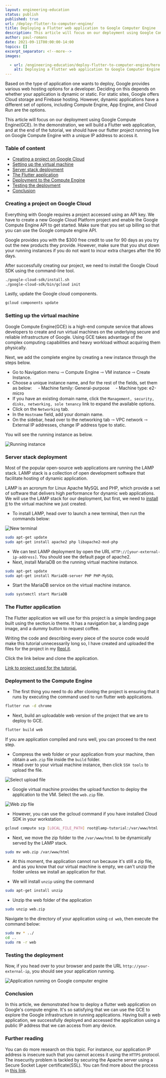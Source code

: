 ```yaml
---
layout: engineering-education
status: publish
published: true
url: /deploy-flutter-to-computer-engine/
title: Deploying a Flutter web application to Google Computer Engine
description: This article will focus on our deployment using Google Compute Engine(GCE). In the demonstration, we will build a Flutter web application, and at the end of the tutorial, we should have our flutter project running live on Google Compute Engine with a unique IP address to access it. 
author: paul-romans
date: 2021-09-11T00:00:00-14:00
topics: []
excerpt_separator: <!--more-->
images:

  - url: /engineering-education/deploy-flutter-to-computer-engine/hero.png
    alt: Deploying a Flutter web application to Google Computer Engine Image
---
```


Based on the type of application one wants to deploy, Google provides various web hosting options for a developer. Deciding on this depends on whether your application is dynamic or static. For static sites, Google offers Cloud storage and Firebase hosting. However, dynamic applications have a different set of options, including Compute Engine, App Engine, and Cloud Run are the options. 
<!--more-->
This article will focus on our deployment using Google Compute Engine(GCE). In the demonstration, we will build a Flutter web application, and at the end of the tutorial, we should have our flutter project running live on Google Compute Engine with a unique IP address to access it. 

### Table of content
- [Creating a project on Google Cloud](#creating-a-project-on-google-cloud)
- [Setting up the virtual machine](#setting-up-the-virtualmachine)
- [Server stack deployment](#server-stack-deployment)
- [The Flutter application](#the-flutter-application)
- [Deployment to the Compute Engine](#deployment-to-the-compute-engine)
- [Testing the deployment](#testing-the-deployment)
- [Conclusion](#conclusion)

### Creating a project on Google Cloud
Everything with Google requires a project accessed using an API key. We have to create a new Google Cloud Platform project and enable the Google Compute Engine API to get started. Make sure that you set up billing so that you can use the Google compute engine API.

Google provides you with the $300 free credit to use for 90 days as you try out the new products they provide. However, make sure that you shut down your running instances if you do not want to incur extra charges after the 90 days.

After successfully creating our project, we need to install the Google Cloud SDK using the command-line tool. 

```bash
./google-cloud-sdk/install.sh
./google-cloud-sdk/bin/gcloud init
```

Lastly, update the Google cloud components.

```bash
gcloud components update
```

### Setting up the virtual machine
Google Compute Engine(GCE) is a high-end compute service that allows developers to create and run virtual machines on the underlying secure and reliable infrastructure of Google. Using GCE takes advantage of the complex computing capabilities and heavy workload without acquiring them physically.

Next, we add the complete engine by creating a new instance through the steps below.

- Go to Navigation menu ⇾ Compute Engine ⇾ VM instance ⇾ Create Instance.
- Choose a unique instance name, and for the rest of the fields, set them as below:
    - Machine family: General-purpose
    - Machine type: e2-micro
- If you have an existing domain name, click the `Management, security, disks, networking, sole tenancy` link to expand the available options. 
- Click on the `Networking` tab.
- In the `Hostname` field, add your domain name.
- On the sidebar, head over to the networking tab ⇾ VPC network ⇾ External IP addresses, change IP address type to static.

You will see the running instance as below.

![Running instance](running-instance.png)

### Server stack deployment
Most of the popular open-source web applications are running the LAMP stack. LAMP stack is a collection of open development software that facilitate hosting of dynamic application.

LAMP is an acronym for Linux Apache MySQL and PHP, which provide a set of software that delivers high performance for dynamic web applications. We will use the LAMP stack for our deployment, but first, we need to [install it](https://cloud.google.com/community/tutorials/setting-up-lamp) to the virtual machine we just created.

- To install LAMP, head over to launch a new terminal, then run the commands below:

![New terminal](console.png)

```bash
sudo apt-get update
sudo apt-get install apache2 php libapache2-mod-php
```

- We can test LAMP deployment by open the URL `HTTP://[your-external-ip-address]`. You should see the default page of apache2.
- Next, install MariaDB on the running virtual machine instance.

```bash
sudo apt-get update
sudo apt-get install MariaDB-server PHP PHP-MySQL
```
- Start the MariaDB service on the virtual machine instance.

```bash
sudo systemctl start MariaDB
```

### The Flutter application
The Flutter application we will use for this project is a simple landing page built using the section.io theme. It has a navigation bar, a landing page image, and a dummy button to request coffee. 

Writing the code and describing every piece of the source code would make this tutorial unnecessarily long so, I have created and uploaded the files for the project in my [Repl.it](https://replit.com/@paulromans/flutter-web#). 

Click the link below and clone the application.

[Link to project used for the tutorial.](https://replit.com/@paulromans/flutter-web#)

### Deployment to the Compute Engine
- The first thing you need to do after cloning the project is ensuring that it runs by executing the command used to run flutter web applications.

```bash
flutter run -d chrome
```

- Next, build an uploadable web version of the project that we are to deploy to GCE.

```bash
flutter build web
```

If you are application compiled and runs well, you can proceed to the next step.

- Compress the web folder or your application from your machine, then obtain a `web.zip` file inside the `build` folder.
- Head over to your virtual machine instance, then click `SSH tools` to upload the file.

![Select upload file](upload-file.png)

- Google virtual machine provides the upload function to deploy the application to the VM. Select the `web.zip` file.

![Web zip file](select-web.png)

- However, you can use the gcloud command if you have installed Cloud SDK in your workstation.

```bash
gcloud compute scp [LOCAL_FILE_PATH] root@lamp-tutorial:/var/www/html
```

- Next, we move the zip folder to the `/var/www/html` to be dynamically served by the LAMP stack.

```bash
sudo mv web.zip /var/www/html
```

- At this moment, the application cannot run because it's still a zip file, and as you know that our virtual machine is empty, we can't unzip the folder unless we install an application for that. 

- We will install `unzip` using the command

```bash
sudo apt-get install unzip
```

- Unzip the web folder of the application

```bash
sudo unzip web.zip
```

Navigate to the directory of your application using `cd web`, then execute the command below:

```bash
sudo mv * ../
cd ..
sudo rm -r web
```

### Testing the deployment
Now, if you head over to your browser and paste the URL `http://your-external-ip`, you should see your application running.

![Application running on Google computer engine](app-live.png)

### Conclusion
In this article, we demonstrated how to deploy a flutter web application on Google's compute engine. It's so satisfying that we can use the GCE to explore the Google infrastructure in running applications. Having built a web application, we successfully deployed and accessed the application using a public IP address that we can access from any device.

### Further reading
You can do more research on this topic. For instance, our application IP address is insecure such that you cannot access it using the `HTTPS` protocol. The insecurity problem is tackled by securing the Apache server using a Secure Socket Layer certificate(SSL). You can find more about the process in [this link](https://www.linux.com/topic/networking/how-install-ssl-certificate-linux-server/).
